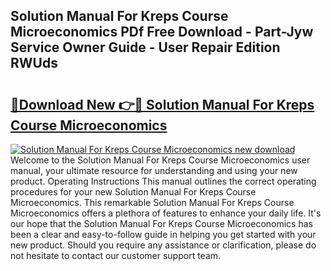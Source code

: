 ## Solution Manual For Kreps Course Microeconomics PDf Free Download - Part-Jyw Service Owner Guide - User Repair Edition RWUds

# <h2><a href="http://bc64341.oget.top/?id=Solution+Manual+For+Kreps+Course+Microeconomics">🔗Download New 👉🔴 Solution Manual For Kreps Course Microeconomics</a></h2>

[![Solution Manual For Kreps Course Microeconomics new download](https://i.imgur.com/5g1atiW.png)](http://bc64341.oget.top/?id=Solution+Manual+For+Kreps+Course+Microeconomics)
Welcome to the Solution Manual For Kreps Course Microeconomics user manual, your ultimate resource for understanding and using your new product. Operating Instructions This manual outlines the correct operating procedures for your new Solution Manual For Kreps Course Microeconomics. This remarkable Solution Manual For Kreps Course Microeconomics offers a plethora of features to enhance your daily life. It's our hope that the Solution Manual For Kreps Course Microeconomics has been a clear and easy-to-follow guide in helping you get started with your new product. Should you require any assistance or clarification, please do not hesitate to contact our customer support team.
